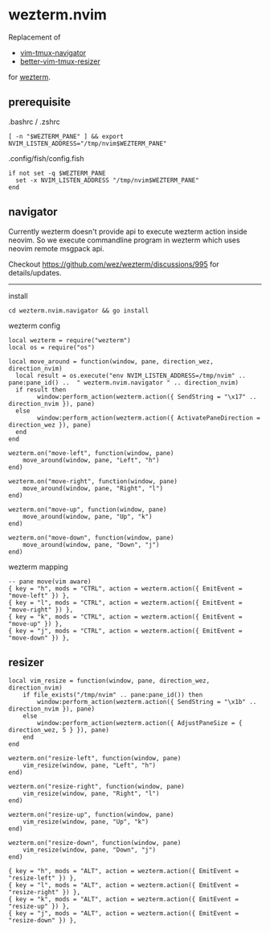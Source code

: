 # wezterm.nvim

Replacement of
- [vim-tmux-navigator](https://github.com/christoomey/vim-tmux-navigator) 
- [better-vim-tmux-resizer](https://github.com/RyanMillerC/better-vim-tmux-resizer)

for [wezterm](https://github.com/wez/wezterm).

## prerequisite

.bashrc / .zshrc
```
[ -n "$WEZTERM_PANE" ] && export NVIM_LISTEN_ADDRESS="/tmp/nvim$WEZTERM_PANE"
```

.config/fish/config.fish
```
if not set -q $WEZTERM_PANE
  set -x NVIM_LISTEN_ADDRESS "/tmp/nvim$WEZTERM_PANE"
end
```


## navigator

Currently wezterm doesn't provide api to execute wezterm action inside neovim. So we execute commandline program in wezterm which 
uses neovim remote msgpack api. 

Checkout https://github.com/wez/wezterm/discussions/995 for details/updates.

---

install
```
cd wezterm.nvim.navigator && go install
```


wezterm config
```
local wezterm = require("wezterm")
local os = require("os")

local move_around = function(window, pane, direction_wez, direction_nvim)
  local result = os.execute("env NVIM_LISTEN_ADDRESS=/tmp/nvim" .. pane:pane_id() ..  " wezterm.nvim.navigator " .. direction_nvim)
  if result then
		window:perform_action(wezterm.action({ SendString = "\x17" .. direction_nvim }), pane)
  else
		window:perform_action(wezterm.action({ ActivatePaneDirection = direction_wez }), pane)
  end
end

wezterm.on("move-left", function(window, pane)
	move_around(window, pane, "Left", "h")
end)

wezterm.on("move-right", function(window, pane)
	move_around(window, pane, "Right", "l")
end)

wezterm.on("move-up", function(window, pane)
	move_around(window, pane, "Up", "k")
end)

wezterm.on("move-down", function(window, pane)
	move_around(window, pane, "Down", "j")
end)
```


wezterm mapping
```
-- pane move(vim aware)
{ key = "h", mods = "CTRL", action = wezterm.action({ EmitEvent = "move-left" }) },
{ key = "l", mods = "CTRL", action = wezterm.action({ EmitEvent = "move-right" }) },
{ key = "k", mods = "CTRL", action = wezterm.action({ EmitEvent = "move-up" }) },
{ key = "j", mods = "CTRL", action = wezterm.action({ EmitEvent = "move-down" }) },
```

## resizer

```
local vim_resize = function(window, pane, direction_wez, direction_nvim)
	if file_exists("/tmp/nvim" .. pane:pane_id()) then
		window:perform_action(wezterm.action({ SendString = "\x1b" .. direction_nvim }), pane)
	else
		window:perform_action(wezterm.action({ AdjustPaneSize = { direction_wez, 5 } }), pane)
	end
end

wezterm.on("resize-left", function(window, pane)
	vim_resize(window, pane, "Left", "h")
end)

wezterm.on("resize-right", function(window, pane)
	vim_resize(window, pane, "Right", "l")
end)

wezterm.on("resize-up", function(window, pane)
	vim_resize(window, pane, "Up", "k")
end)

wezterm.on("resize-down", function(window, pane)
	vim_resize(window, pane, "Down", "j")
end)
```

```
{ key = "h", mods = "ALT", action = wezterm.action({ EmitEvent = "resize-left" }) },
{ key = "l", mods = "ALT", action = wezterm.action({ EmitEvent = "resize-right" }) },
{ key = "k", mods = "ALT", action = wezterm.action({ EmitEvent = "resize-up" }) },
{ key = "j", mods = "ALT", action = wezterm.action({ EmitEvent = "resize-down" }) },
```

